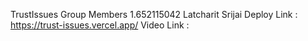 TrustIssues
Group Members
1.652115042 Latcharit Srijai
Deploy Link : https://trust-issues.vercel.app/
Video Link :
 
 
